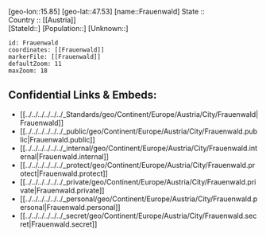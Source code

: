 ﻿---
location: [47.53,15.85] 
mapzoom: [7,12] 
mapmarker: city 
type: City
tags:
- geo/City


SpocWebEntityId: 30240
isDeleted: false
confidential: public

---
[geo-lon::15.85] 
[geo-lat::47.53] 
[name::Frauenwald] 
State ::  
Country :: [[Austria]]  
[StateId::] 
[Population::] 
[Unknown::] 


```leaflet
id: Frauenwald
coordinates: [[Frauenwald]] 
markerFile: [[Frauenwald]] 
defaultZoom: 11 
maxZoom: 18
```


## Confidential Links & Embeds: 
- [[../../../../../../_Standards/geo/Continent/Europe/Austria/City/Frauenwald|Frauenwald]] 
- [[../../../../../../_public/geo/Continent/Europe/Austria/City/Frauenwald.public|Frauenwald.public]] 
- [[../../../../../../_internal/geo/Continent/Europe/Austria/City/Frauenwald.internal|Frauenwald.internal]] 
- [[../../../../../../_protect/geo/Continent/Europe/Austria/City/Frauenwald.protect|Frauenwald.protect]] 
- [[../../../../../../_private/geo/Continent/Europe/Austria/City/Frauenwald.private|Frauenwald.private]] 
- [[../../../../../../_personal/geo/Continent/Europe/Austria/City/Frauenwald.personal|Frauenwald.personal]] 
- [[../../../../../../_secret/geo/Continent/Europe/Austria/City/Frauenwald.secret|Frauenwald.secret]] 
